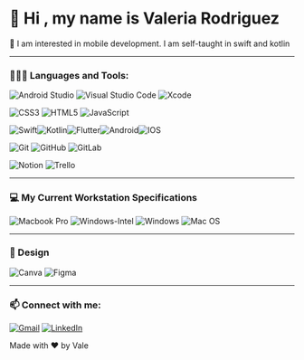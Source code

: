 # 👋 Hi , my name is Valeria Rodriguez 


 :iphone:	I am interested in mobile development. I am self-taught in swift and kotlin


------------------------

### 👩🏻‍💻 Languages and Tools:



![Android Studio](https://img.shields.io/badge/Android%20Studio-3DDC84.svg?style=for-the-badge&logo=android-studio&logoColor=white)
![Visual Studio Code](https://img.shields.io/badge/Visual%20Studio%20Code-0078d7.svg?style=for-the-badge&logo=visual-studio-code&logoColor=white)
![Xcode](https://img.shields.io/badge/Xcode-007ACC?style=for-the-badge&logo=Xcode&logoColor=white)



![CSS3](https://img.shields.io/badge/css3-%231572B6.svg?style=for-the-badge&logo=css3&logoColor=white)
![HTML5](https://img.shields.io/badge/html5-%23E34F26.svg?style=for-the-badge&logo=html5&logoColor=white)
![JavaScript](https://img.shields.io/badge/javascript-%23323330.svg?style=for-the-badge&logo=javascript&logoColor=%23F7DF1E)

![Swift](https://img.shields.io/badge/swift-F54A2A?style=for-the-badge&logo=swift&logoColor=white)![Kotlin](https://img.shields.io/badge/kotlin-violet.svg?style=for-the-badge&logo=kotlin&logoColor=white)![Flutter](https://img.shields.io/badge/Flutter-%2302569B.svg?style=for-the-badge&logo=Flutter&logoColor=white)![Android](https://img.shields.io/badge/Android-3DDC84?style=for-the-badge&logo=android&logoColor=white)![IOS](https://img.shields.io/badge/iOS-000000?style=for-the-badge&logo=ios&logoColor=white)


![Git](https://img.shields.io/badge/git-%23F05033.svg?style=for-the-badge&logo=git&logoColor=white)
![GitHub](https://img.shields.io/badge/github-%23121011.svg?style=for-the-badge&logo=github&logoColor=white)
![GitLab](https://img.shields.io/badge/gitlab-%23181717.svg?style=for-the-badge&logo=gitlab&logoColor=white)

![Notion](https://img.shields.io/badge/Notion-%23000000.svg?style=for-the-badge&logo=notion&logoColor=white)
![Trello](https://img.shields.io/badge/Trello-%23026AA7.svg?style=for-the-badge&logo=Trello&logoColor=white)


------------

### 💻 My Current Workstation Specifications



![Macbook Pro](https://img.shields.io/badge/Apple-MacBook_Pro_2012-999999?style=for-the-badge&logo=apple&logoColor=white)
![Windows-Intel](https://img.shields.io/badge/Intel-Core_i5_10th-0071C5?style=for-the-badge&logo=intel&logoColor=white)
![Windows](https://img.shields.io/badge/Windows-0078D6?style=for-the-badge&logo=windows&logoColor=white)
![Mac OS](https://img.shields.io/badge/mac%20os-000000?style=for-the-badge&logo=macos&logoColor=F0F0F0)



<!--
Nota no consigo hacer un shields con el logo de obs. Utilice las paginas: https://shields.io/ y https://simpleicons.org/?q=obs
![OBS](https://img.shields.io/badge/OBS-Studio?style=for-the-badge&logo=appveyor?logo=visual-studio-code)

![Firebase](https://img.shields.io/badge/firebase-%23039BE5.svg?style=for-the-badge&logo=firebase)
![Kali](https://img.shields.io/badge/Kali-268BEE?style=for-the-badge&logo=kalilinux&logoColor=white)
-->

--------------------

### 🎨 Design

![Canva](https://img.shields.io/badge/Canva-%2300C4CC.svg?style=for-the-badge&logo=Canva&logoColor=white)
![Figma](https://img.shields.io/badge/figma-%23F24E1E.svg?style=for-the-badge&logo=figma&logoColor=white)

---------------

### 📫 Connect with me:
 
[![Gmail](https://img.shields.io/badge/Gmail-D14836?style=for-the-badge&logo=gmail&logoColor=white)](valeriaelisabetrgz@gmail.com)
[![LinkedIn](https://img.shields.io/badge/linkedin-%230077B5.svg?style=for-the-badge&logo=linkedin&logoColor=white)](https://www.linkedin.com/in/valeriaelisabetr/)


<footer>Made with ❤️ by Vale</footer>
